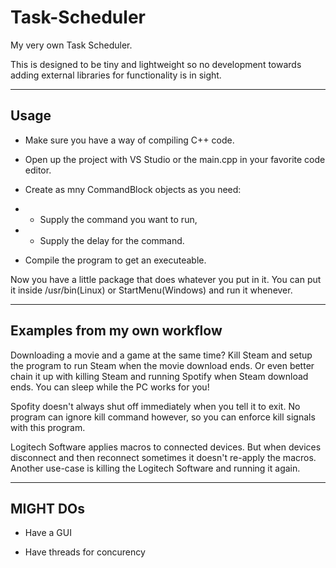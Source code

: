 # Task-Scheduler

My very own Task Scheduler.

This is designed to be tiny and lightweight so no development towards adding external libraries for functionality is in sight.

---

## Usage

- Make sure you have a way of compiling C++ code.

- Open up the project with VS Studio or the main.cpp in your favorite code editor.

- Create as mny CommandBlock objects as you need:
- 	- Supply the command you want to run,
- 	- Supply the delay for the command.

- Compile the program to get an executeable.

Now you have a little package that does whatever you put in it. You can put it inside /usr/bin(Linux) or StartMenu(Windows) and run it whenever.

---

## Examples from my own workflow

Downloading a movie and a game at the same time? Kill Steam and setup the program to run Steam when the movie download ends. Or even better chain it up with killing Steam and running Spotify when Steam download ends. You can sleep while the PC works for you!

Spofity doesn't always shut off immediately when you tell it to exit. No program can ignore kill command however, so you can enforce kill signals with this program.

Logitech Software applies macros to connected devices. But when devices disconnect and then reconnect sometimes it doesn't re-apply the macros. Another use-case is killing the Logitech Software and running it again.

---

## MIGHT DOs

- Have a GUI

- Have threads for concurency
